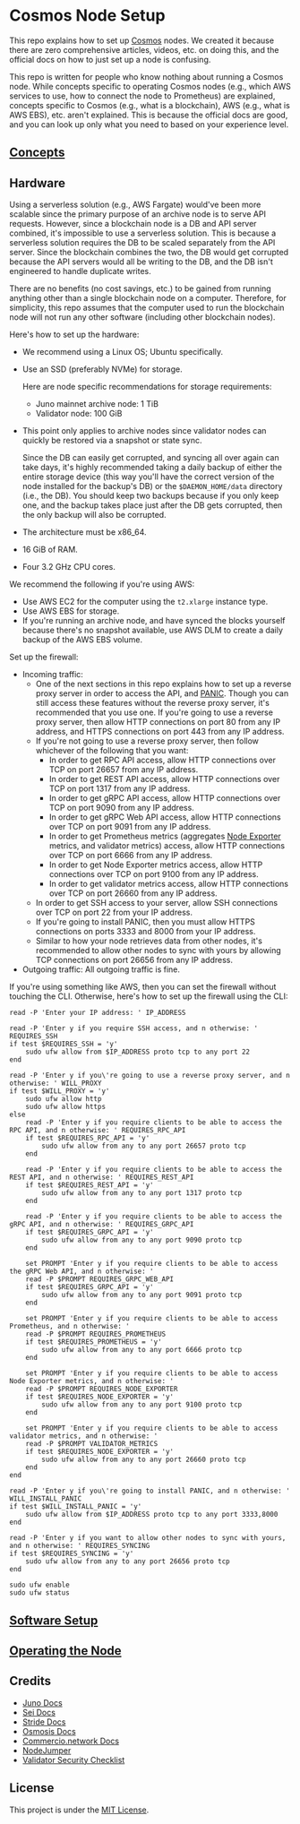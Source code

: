 # Cosmos Node Setup

This repo explains how to set up [Cosmos](https://cosmos.network/) nodes. We created it because there are zero comprehensive articles, videos, etc. on doing this, and the official docs on how to just set up a node is confusing.

This repo is written for people who know nothing about running a Cosmos node. While concepts specific to operating Cosmos nodes (e.g., which AWS services to use, how to connect the node to Prometheus) are explained, concepts specific to Cosmos (e.g., what is a blockchain), AWS (e.g., what is AWS EBS), etc. aren't explained. This is because the official docs are good, and you can look up only what you need to based on your experience level.

## [Concepts](docs/concepts.md)

## Hardware

Using a serverless solution (e.g., AWS Fargate) would've been more scalable since the primary purpose of an archive node is to serve API requests. However, since a blockchain node is a DB and API server combined, it's impossible to use a serverless solution. This is because a serverless solution requires the DB to be scaled separately from the API server. Since the blockchain combines the two, the DB would get corrupted because the API servers would all be writing to the DB, and the DB isn't engineered to handle duplicate writes.

There are no benefits (no cost savings, etc.) to be gained from running anything other than a single blockchain node on a computer. Therefore, for simplicity, this repo assumes that the computer used to run the blockchain node will not run any other software (including other blockchain nodes).

Here's how to set up the hardware:
- We recommend using a Linux OS; Ubuntu specifically.
- Use an SSD (preferably NVMe) for storage.

    Here are node specific recommendations for storage requirements:
    - Juno mainnet archive node: 1 TiB
    - Validator node: 100 GiB
- This point only applies to archive nodes since validator nodes can quickly be restored via a snapshot or state sync.

    Since the DB can easily get corrupted, and syncing all over again can take days, it's highly recommended taking a daily backup of either the entire storage device (this way you'll have the correct version of the node installed for the backup's DB) or the `$DAEMON_HOME/data` directory (i.e., the DB). You should keep two backups because if you only keep one, and the backup takes place just after the DB gets corrupted, then the only backup will also be corrupted.
- The architecture must be x86_64.
- 16 GiB of RAM.
- Four 3.2 GHz CPU cores.

We recommend the following if you're using AWS:
- Use AWS EC2 for the computer using the `t2.xlarge` instance type.
- Use AWS EBS for storage.
- If you're running an archive node, and have synced the blocks yourself because there's no snapshot available, use AWS DLM to create a daily backup of the AWS EBS volume.

Set up the firewall:
- Incoming traffic:
    - One of the next sections in this repo explains how to set up a reverse proxy server in order to access the API, and [PANIC](https://github.com/SimplyVC/panic). Though you can still access these features without the reverse proxy server, it's recommended that you use one. If you're going to use a reverse proxy server, then allow HTTP connections on port 80 from any IP address, and HTTPS connections on port 443 from any IP address.
    - If you're not going to use a reverse proxy server, then follow whichever of the following that you want:
        - In order to get RPC API access, allow HTTP connections over TCP on port 26657 from any IP address.
        - In order to get REST API access, allow HTTP connections over TCP on port 1317 from any IP address.
        - In order to get gRPC API access, allow HTTP connections over TCP on port 9090 from any IP address.
        - In order to get gRPC Web API access, allow HTTP connections over TCP on port 9091 from any IP address.
        - In order to get Prometheus metrics (aggregates [Node Exporter](https://github.com/prometheus/node_exporter) metrics, and validator metrics) access, allow HTTP connections over TCP on port 6666 from any IP address.
        - In order to get Node Exporter metrics access, allow HTTP connections over TCP on port 9100 from any IP address.
        - In order to get validator metrics access, allow HTTP connections over TCP on port 26660 from any IP address.
    - In order to get SSH access to your server, allow SSH connections over TCP on port 22 from your IP address.
    - If you're going to install PANIC, then you must allow HTTPS connections on ports 3333 and 8000 from your IP address.
    - Similar to how your node retrieves data from other nodes, it's recommended to allow other nodes to sync with yours by allowing TCP connections on port 26656 from any IP address.
- Outgoing traffic: All outgoing traffic is fine.

If you're using something like AWS, then you can set the firewall without touching the CLI. Otherwise, here's how to set up the firewall using the CLI:

```shell
read -P 'Enter your IP address: ' IP_ADDRESS

read -P 'Enter y if you require SSH access, and n otherwise: ' REQUIRES_SSH
if test $REQUIRES_SSH = 'y'
    sudo ufw allow from $IP_ADDRESS proto tcp to any port 22
end
   
read -P 'Enter y if you\'re going to use a reverse proxy server, and n otherwise: ' WILL_PROXY
if test $WILL_PROXY = 'y'
    sudo ufw allow http
    sudo ufw allow https
else
    read -P 'Enter y if you require clients to be able to access the RPC API, and n otherwise: ' REQUIRES_RPC_API
    if test $REQUIRES_RPC_API = 'y'
        sudo ufw allow from any to any port 26657 proto tcp
    end
    
    read -P 'Enter y if you require clients to be able to access the REST API, and n otherwise: ' REQUIRES_REST_API
    if test $REQUIRES_REST_API = 'y'
        sudo ufw allow from any to any port 1317 proto tcp
    end
    
    read -P 'Enter y if you require clients to be able to access the gRPC API, and n otherwise: ' REQUIRES_GRPC_API
    if test $REQUIRES_GRPC_API = 'y'
        sudo ufw allow from any to any port 9090 proto tcp
    end
    
    set PROMPT 'Enter y if you require clients to be able to access the gRPC Web API, and n otherwise: '
    read -P $PROMPT REQUIRES_GRPC_WEB_API
    if test $REQUIRES_GRPC_API = 'y'
        sudo ufw allow from any to any port 9091 proto tcp
    end
    
    set PROMPT 'Enter y if you require clients to be able to access Prometheus, and n otherwise: '
    read -P $PROMPT REQUIRES_PROMETHEUS
    if test $REQUIRES_PROMETHEUS = 'y'
        sudo ufw allow from any to any port 6666 proto tcp
    end
    
    set PROMPT 'Enter y if you require clients to be able to access Node Exporter metrics, and n otherwise: '
    read -P $PROMPT REQUIRES_NODE_EXPORTER
    if test $REQUIRES_NODE_EXPORTER = 'y'
        sudo ufw allow from any to any port 9100 proto tcp
    end
    
    set PROMPT 'Enter y if you require clients to be able to access validator metrics, and n otherwise: '
    read -P $PROMPT VALIDATOR_METRICS
    if test $REQUIRES_NODE_EXPORTER = 'y'
        sudo ufw allow from any to any port 26660 proto tcp
    end
end

read -P 'Enter y if you\'re going to install PANIC, and n otherwise: ' WILL_INSTALL_PANIC
if test $WILL_INSTALL_PANIC = 'y'
    sudo ufw allow from $IP_ADDRESS proto tcp to any port 3333,8000
end
   
read -P 'Enter y if you want to allow other nodes to sync with yours, and n otherwise: ' REQUIRES_SYNCING
if test $REQUIRES_SYNCING = 'y'
    sudo ufw allow from any to any port 26656 proto tcp
end
   
sudo ufw enable
sudo ufw status
```

## [Software Setup](docs/software-setup.md)

## [Operating the Node](docs/operating.md)

## Credits

- [Juno Docs](https://docs.junonetwork.io/juno/readme)
- [Sei Docs](https://docs.seinetwork.io/introduction/overview)
- [Stride Docs](https://docs.stride.zone/docs)
- [Osmosis Docs](https://docs.osmosis.zone)
- [Commercio.network Docs](https://docs.commercio.network/)
- [NodeJumper](https://nodejumper.io/)
- [Validator Security Checklist](https://docs.evmos.org/validators/security/checklist.html)

## License

This project is under the [MIT License](LICENSE).
